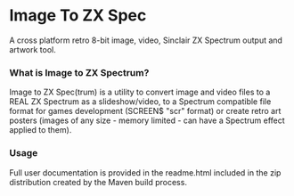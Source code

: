 # Image To ZX Spec
A cross platform retro 8-bit image, video, Sinclair ZX Spectrum output and artwork tool.

### What is Image to ZX Spectrum?
Image to ZX Spec(trum) is a utility to convert image and video 
files to a REAL ZX Spectrum as a slideshow/video, to a Spectrum 
compatible file format for games development (SCREEN$ "scr" format) 
or create retro art posters (images of any size - memory limited - can 
have a Spectrum effect applied to them).

### Usage
Full user documentation is provided in the readme.html included in 
the zip distribution created by the Maven build process.

